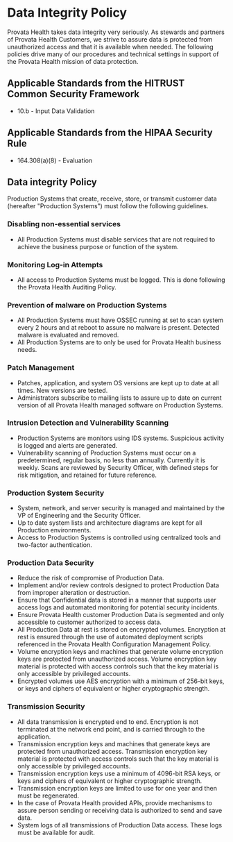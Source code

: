 # Data Integrity Policy

Provata Health takes data integrity very seriously. As stewards and partners of Provata Health Customers, we strive to assure data is protected from unauthorized access and that it is available when needed. The following policies drive many of our procedures and technical settings in support of the Provata Health mission of data protection.

## Applicable Standards from the HITRUST Common Security Framework

* 10.b - Input Data Validation

## Applicable Standards from the HIPAA Security Rule

* 164.308(a)(8) - Evaluation

## Data integrity Policy

Production Systems that create, receive, store, or transmit customer data (hereafter "Production Systems") must follow the following guidelines.

### Disabling non-essential services

* All Production Systems must disable services that are not required to achieve the business purpose or function of the system. 

### Monitoring Log-in Attempts

* All access to Production Systems must be logged. This is done following the Provata Health Auditing Policy.

### Prevention of malware on Production Systems

* All Production Systems must have OSSEC running at set to scan system every 2 hours and at reboot to assure no malware is present. Detected malware is evaluated and removed.
* All Production Systems are to only be used for Provata Health business needs.

### Patch Management

* Patches, application, and system OS versions are kept up to date at all times. New versions are tested.
* Administrators subscribe to mailing lists to assure up to date on current version of all Provata Health managed software on Production Systems.

### Intrusion Detection and Vulnerability Scanning

* Production Systems are monitors using IDS systems. Suspicious activity is logged and alerts are generated.
* Vulnerability scanning of Production Systems must occur on a predetermined, regular basis, no less than annually. Currently it is weekly. Scans are reviewed by Security Officer, with defined steps for risk mitigation, and retained for future reference.

### Production System Security

* System, network, and server security is managed and maintained by the VP of Engineering and the Security Officer.
* Up to date system lists and architecture diagrams are kept for all Production environments.
* Access to Production Systems is controlled using centralized tools and two-factor authentication.

### Production Data Security

* Reduce the risk of compromise of Production Data.
* Implement and/or review controls designed to protect Production Data from improper alteration or destruction.
* Ensure that Confidential data is stored in a manner that supports user access logs and automated monitoring for potential security incidents.
* Ensure Provata Health customer Production Data is segmented and only accessible to customer authorized to access data.
* All Production Data at rest is stored on encrypted volumes. Encryption at rest is ensured through the use of automated deployment scripts referenced in the Provata Health Configuration Management Policy.
* Volume encryption keys and machines that generate volume encryption keys are protected from unauthorized access. Volume encryption key material is protected with access controls such that the key material is only accessible by privileged accounts.
* Encrypted volumes use AES encryption with a minimum of 256-bit keys, or keys and ciphers of equivalent or higher cryptographic strength.

### Transmission Security

* All data transmission is encrypted end to end. Encryption is not terminated at the network end point, and is carried through to the application.
* Transmission encryption keys and machines that generate keys are protected from unauthorized access. Transmission encryption key material is protected with access controls such that the key material is only accessible by privileged accounts.
* Transmission encryption keys use a minimum of 4096-bit RSA keys, or keys and ciphers of equivalent or higher cryptographic strength.
* Transmission encryption keys are limited to use for one year and then must be regenerated.
* In the case of Provata Health provided APIs, provide mechanisms to assure person sending or receiving data is authorized to send and save data.
* System logs of all transmissions of Production Data access. These logs must be available for audit.

